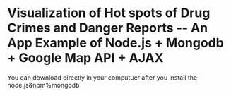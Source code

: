 # Visualization of Hot spots of Drug Crimes and Danger Reports -- An App Example of Node.js + Mongodb + Google Map API + AJAX
You can download directly in your computuer after you install the node.js&npm%mongodb
